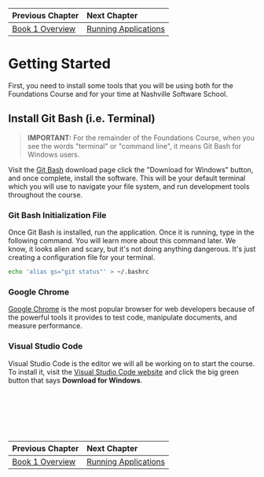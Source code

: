| Previous Chapter | Next Chapter |
| :------------- |:-------------|
| [Book 1 Overview](../README.md) | [Running Applications](./RUNNING_APPS_WINDOWS.md) |


# Getting Started

First, you need to install some tools that you will be using both for the Foundations Course and for your time at Nashville Software School.

## Install Git Bash (i.e. Terminal)

> **IMPORTANT:** For the remainder of the Foundations Course, when you see the words "terminal" or "command line", it means Git Bash for Windows users.

Visit the [Git Bash](http://www.git-scm.com/downloads) download page click the "Download for Windows" button, and once complete, install the software. This will be your default terminal which you will use to navigate your file system, and run development tools throughout the course.

### Git Bash Initialization File

Once Git Bash is installed, run the application. Once it is running, type in the following command. You will learn more about this command later. We know, it looks alien and scary, but it's not doing anything dangerous.  It's just creating a configuration file for your terminal.

```sh
echo 'alias gs="git status"' > ~/.bashrc
```

### Google Chrome

[Google Chrome](https://www.google.com/chrome/browser/desktop/index.html) is the most popular browser for web developers because of the powerful tools it provides to test code, manipulate documents, and measure performance.

### Visual Studio Code

Visual Studio Code is the editor we will all be working on to start the course. To install it, visit the [Visual Studio Code website](https://code.visualstudio.com) and click the big green button that says **Download for Windows**.

<br/>
<br/>
<br/>
<br/>
<br/>

| Previous Chapter | Next Chapter |
| :------------- |:-------------|
| [Book 1 Overview](../README.md) | [Running Applications](./RUNNING_APPS_WINDOWS.md) |
